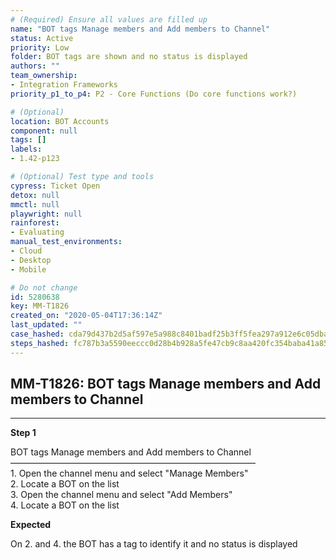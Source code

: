 ```yaml
---
# (Required) Ensure all values are filled up
name: "BOT tags Manage members and Add members to Channel"
status: Active
priority: Low
folder: BOT tags are shown and no status is displayed
authors: ""
team_ownership: 
- Integration Frameworks
priority_p1_to_p4: P2 - Core Functions (Do core functions work?)

# (Optional)
location: BOT Accounts
component: null
tags: []
labels: 
- 1.42-p123

# (Optional) Test type and tools
cypress: Ticket Open
detox: null
mmctl: null
playwright: null
rainforest: 
- Evaluating
manual_test_environments: 
- Cloud
- Desktop
- Mobile

# Do not change
id: 5280638
key: MM-T1826
created_on: "2020-05-04T17:36:14Z"
last_updated: ""
case_hashed: cda79d437b2d5af597e5a988c8401badf25b3ff5fea297a912e6c05dba5f3a0d40aa0d219821e261a486d2fd483c4d53
steps_hashed: fc787b3a5590eeccc0d28b4b928a5fe47cb9c8aa420fc354baba41a85602b20af3434b5ba29f74e02a3e31126a29c2c8
---
```


<!-- (Auto-generated) Based on frontmatter's "key" and "name" -->

## MM-T1826: BOT tags Manage members and Add members to Channel

---

**Step 1**

BOT tags Manage members and Add members to Channel\
————————————————————————————\
1\. Open the channel menu and select "Manage Members"\
2\. Locate a BOT on the list\
3\. Open the channel menu and select "Add Members"\
4\. Locate a BOT on the list

**Expected**

On 2. and 4. the BOT has a tag to identify it and no status is displayed
